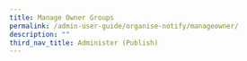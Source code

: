 ```yaml
---
title: Manage Owner Groups
permalink: /admin-user-guide/organise-notify/manageowner/
description: ""
third_nav_title: Administer (Publish)
---
```

